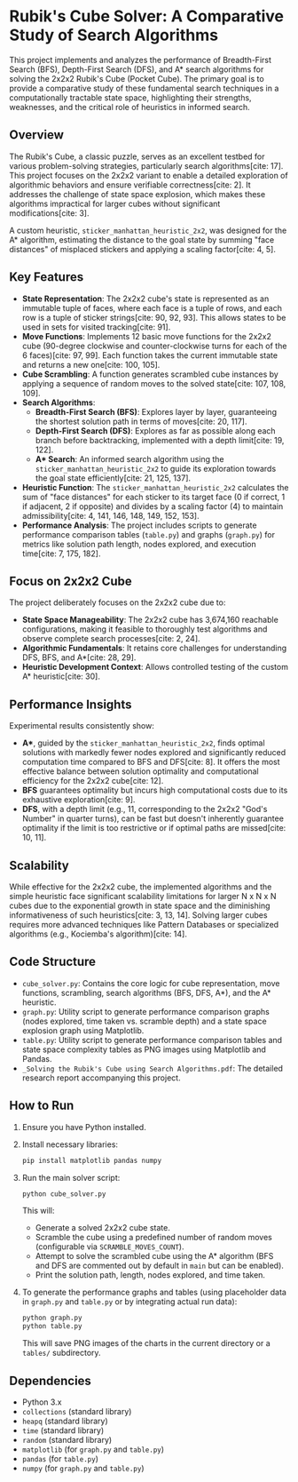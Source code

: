 # Rubik's Cube Solver: A Comparative Study of Search Algorithms

This project implements and analyzes the performance of Breadth-First Search (BFS), Depth-First Search (DFS), and A* search algorithms for solving the 2x2x2 Rubik's Cube (Pocket Cube). The primary goal is to provide a comparative study of these fundamental search techniques in a computationally tractable state space, highlighting their strengths, weaknesses, and the critical role of heuristics in informed search.

## Overview

The Rubik's Cube, a classic puzzle, serves as an excellent testbed for various problem-solving strategies, particularly search algorithms[cite: 17]. This project focuses on the 2x2x2 variant to enable a detailed exploration of algorithmic behaviors and ensure verifiable correctness[cite: 2]. It addresses the challenge of state space explosion, which makes these algorithms impractical for larger cubes without significant modifications[cite: 3].

A custom heuristic, `sticker_manhattan_heuristic_2x2`, was designed for the A* algorithm, estimating the distance to the goal state by summing "face distances" of misplaced stickers and applying a scaling factor[cite: 4, 5].

## Key Features

* **State Representation**: The 2x2x2 cube's state is represented as an immutable tuple of faces, where each face is a tuple of rows, and each row is a tuple of sticker strings[cite: 90, 92, 93]. This allows states to be used in sets for visited tracking[cite: 91].
* **Move Functions**: Implements 12 basic move functions for the 2x2x2 cube (90-degree clockwise and counter-clockwise turns for each of the 6 faces)[cite: 97, 99]. Each function takes the current immutable state and returns a new one[cite: 100, 105].
* **Cube Scrambling**: A function generates scrambled cube instances by applying a sequence of random moves to the solved state[cite: 107, 108, 109].
* **Search Algorithms**:
    * **Breadth-First Search (BFS)**: Explores layer by layer, guaranteeing the shortest solution path in terms of moves[cite: 20, 117].
    * **Depth-First Search (DFS)**: Explores as far as possible along each branch before backtracking, implemented with a depth limit[cite: 19, 122].
    * **A\* Search**: An informed search algorithm using the `sticker_manhattan_heuristic_2x2` to guide its exploration towards the goal state efficiently[cite: 21, 125, 137].
* **Heuristic Function**: The `sticker_manhattan_heuristic_2x2` calculates the sum of "face distances" for each sticker to its target face (0 if correct, 1 if adjacent, 2 if opposite) and divides by a scaling factor (4) to maintain admissibility[cite: 4, 141, 146, 148, 149, 152, 153].
* **Performance Analysis**: The project includes scripts to generate performance comparison tables (`table.py`) and graphs (`graph.py`) for metrics like solution path length, nodes explored, and execution time[cite: 7, 175, 182].

## Focus on 2x2x2 Cube

The project deliberately focuses on the 2x2x2 cube due to:
* **State Space Manageability**: The 2x2x2 cube has 3,674,160 reachable configurations, making it feasible to thoroughly test algorithms and observe complete search processes[cite: 2, 24].
* **Algorithmic Fundamentals**: It retains core challenges for understanding DFS, BFS, and A\*[cite: 28, 29].
* **Heuristic Development Context**: Allows controlled testing of the custom A\* heuristic[cite: 30].

## Performance Insights

Experimental results consistently show:
* **A\***, guided by the `sticker_manhattan_heuristic_2x2`, finds optimal solutions with markedly fewer nodes explored and significantly reduced computation time compared to BFS and DFS[cite: 8]. It offers the most effective balance between solution optimality and computational efficiency for the 2x2x2 cube[cite: 12].
* **BFS** guarantees optimality but incurs high computational costs due to its exhaustive exploration[cite: 9].
* **DFS**, with a depth limit (e.g., 11, corresponding to the 2x2x2 "God's Number" in quarter turns), can be fast but doesn't inherently guarantee optimality if the limit is too restrictive or if optimal paths are missed[cite: 10, 11].

## Scalability

While effective for the 2x2x2 cube, the implemented algorithms and the simple heuristic face significant scalability limitations for larger N x N x N cubes due to the exponential growth in state space and the diminishing informativeness of such heuristics[cite: 3, 13, 14]. Solving larger cubes requires more advanced techniques like Pattern Databases or specialized algorithms (e.g., Kociemba's algorithm)[cite: 14].

## Code Structure

* `cube_solver.py`: Contains the core logic for cube representation, move functions, scrambling, search algorithms (BFS, DFS, A*), and the A* heuristic.
* `graph.py`: Utility script to generate performance comparison graphs (nodes explored, time taken vs. scramble depth) and a state space explosion graph using Matplotlib.
* `table.py`: Utility script to generate performance comparison tables and state space complexity tables as PNG images using Matplotlib and Pandas.
* `_Solving the Rubik's Cube using Search Algorithms.pdf`: The detailed research report accompanying this project.

## How to Run

1.  Ensure you have Python installed.
2.  Install necessary libraries:
    ```bash
    pip install matplotlib pandas numpy
    ```
3.  Run the main solver script:
    ```bash
    python cube_solver.py
    ```
    This will:
    * Generate a solved 2x2x2 cube state.
    * Scramble the cube using a predefined number of random moves (configurable via `SCRAMBLE_MOVES_COUNT`).
    * Attempt to solve the scrambled cube using the A\* algorithm (BFS and DFS are commented out by default in `main` but can be enabled).
    * Print the solution path, length, nodes explored, and time taken.

4.  To generate the performance graphs and tables (using placeholder data in `graph.py` and `table.py` or by integrating actual run data):
    ```bash
    python graph.py
    python table.py
    ```
    This will save PNG images of the charts in the current directory or a `tables/` subdirectory.

## Dependencies

* Python 3.x
* `collections` (standard library)
* `heapq` (standard library)
* `time` (standard library)
* `random` (standard library)
* `matplotlib` (for `graph.py` and `table.py`)
* `pandas` (for `table.py`)
* `numpy` (for `graph.py` and `table.py`)

